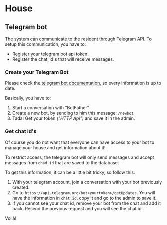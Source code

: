 # House

## Telegram bot
The system can communicate to the resident through Telegram API.
To setup this communication, you have to:
- Register your telegram bot api token.
- Register the chat_id's that will receive messages.

### Create your Telegram Bot
Please check the [telegram bot documentation](https://core.telegram.org/bots), so every information is up to date.

Basically, you have to:

1) Start a conversation with "BotFather"
2) Create a new bot, by sending to him this message: `/newbot` 
3) Tada! Get your token *("HTTP Api")* and save it in the admin.

### Get chat id's
Of course you do not want that everyone can have access to your bot to manage your house and get information about it!


To restrict access, the telegram bot will only send messages and accept messages from `chad_id` that are saved to the database.

To get this information, it can be a little bit tricky, so follow this:

1) With your telegram account, join a conversation with your bot previously created.
2) Go to `https://api.telegram.org/bot<yourtoken>/getUpdates`. You will have the information in `chat.id`, copy it and go to the admin to save it.
3) If you cannot see your chat id, remove your bot from the chat and add it back. Resend the previous request and you will see the chat id.

Voilà!
